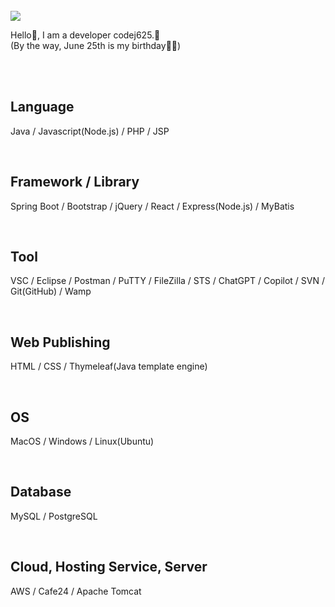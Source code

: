 <br />

<img src="https://capsule-render.vercel.app/api?type=wave&color=auto&height=300&section=header&text=codej625%20&fontSize=90" />

<br />

Hello👋, I am a developer codej625.🙂<br />
(By the way, June 25th is my birthday🎂🎉)

<br /><br />

## Language
Java / Javascript(Node.js) / PHP / JSP

<br />

## Framework / Library
Spring Boot / Bootstrap / jQuery / React / Express(Node.js) / MyBatis

<br />

## Tool
VSC / Eclipse / Postman / PuTTY / FileZilla / STS / ChatGPT / Copilot / SVN / Git(GitHub) / Wamp

<br />

## Web Publishing
HTML / CSS / Thymeleaf(Java template engine)

<br />

## OS
MacOS / Windows / Linux(Ubuntu)

<br />

## Database
MySQL / PostgreSQL

<br />

## Cloud, Hosting Service, Server
AWS / Cafe24 / Apache Tomcat

